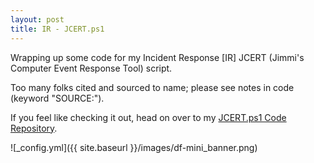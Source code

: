 ```yaml
---
layout: post
title: IR - JCERT.ps1
---
```


Wrapping up some code for my Incident Response [IR] JCERT (Jimmi's Computer Event Response Tool) script.

Too many folks cited and sourced to name; please see notes in code (keyword "SOURCE:").

If you feel like checking it out, head on over to my [JCERT.ps1 Code Repository](https://github.com/b1nary0mega/incident-response/blob/master/JCERT.ps1).

![_config.yml]({{ site.baseurl }}/images/df-mini_banner.png)

